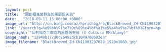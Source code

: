 ```yaml
---
layout: post
title:  "回到福克兰群岛的黑眉信天翁"
date:   "2018-09-11 16:00:00 +0800"
image_url: "http://cn.bing.com/az/hprichbg/rb/BlackBrowed_ZH-CN11903207028_1920x1080.jpg"
link: "/search?q=%e9%bb%91%e7%9c%89%e4%bf%a1%e5%a4%a9%e7%bf%81&form=hpcapt&mkt=zh-cn"
copyright: "回到福克兰群岛的黑眉信天翁 (© Cultura RM/Alamy)"
image_hash: "12948b177d0c26492dcb1049700602ea"
image_filename: "BlackBrowed_ZH-CN11903207028_1920x1080.jpg"
---
```

